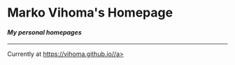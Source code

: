 # Marko Vihoma's Homepage
#### *My personal homepages*
---
Currently at
<a href="https://vihoma.github.io/" target="_blank">
https://vihoma.github.io//a>
